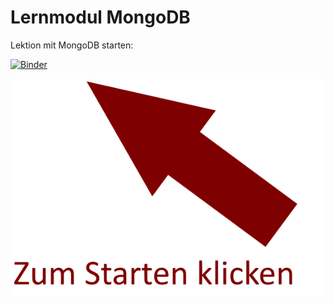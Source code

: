 # Lernmodul MongoDB

Lektion mit MongoDB starten: 

[![Binder](https://mybinder.org/badge_logo.svg)](https://mybinder.org/v2/git/https%3A%2F%2Fgitlab.com%2FMichel2575%2Fbinder-test.git/master?filepath=index.ipynb)

![Start](start.png)

